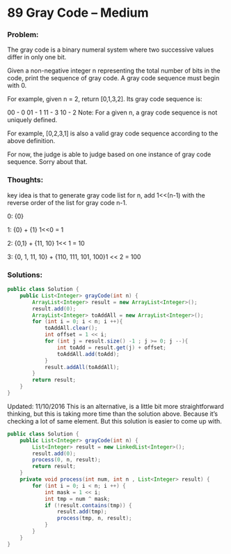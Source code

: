 # 89 Gray Code – Medium


### Problem:



The gray code is a binary numeral system where two successive values differ in only one bit.

Given a non-negative integer n representing the total number of bits in the code, print the sequence of gray code. A gray code sequence must begin with 0.

For example, given n = 2, return [0,1,3,2]. Its gray code sequence is:

00 - 0
01 - 1
11 - 3
10 - 2
Note:
For a given n, a gray code sequence is not uniquely defined.

For example, [0,2,3,1] is also a valid gray code sequence according to the above definition.

For now, the judge is able to judge based on one instance of gray code sequence. Sorry about that.


### Thoughts:



key idea is that  to generate gray code list for n, add 1<<(n-1) with the reverse order of the list for gray code n-1.

0: {0}

1: {0} + {1}    1<<0 = 1

2: {0,1}  + {11, 10}      1<< 1 = 10

3: {0, 1, 11, 10} + {110, 111, 101, 100}1 << 2 = 100


### Solutions:



```java
public class Solution {
    public List<Integer> grayCode(int n) {
        ArrayList<Integer> result = new ArrayList<Integer>();
        result.add(0);
        ArrayList<Integer> toAddAll = new ArrayList<Integer>();
        for (int i = 0; i < n; i ++){
            toAddAll.clear();
            int offset = 1 << i;
            for (int j = result.size() -1 ; j >= 0; j --){
                int toAdd = result.get(j) + offset;
                toAddAll.add(toAdd);
            }
            result.addAll(toAddAll);
        }
        return result;
    }
}
```
Updated: 11/10/2016 
This is an alternative, is a little bit more straightforward thinking, but this is taking more time than the solution above. Because it’s checking a lot of same element.
But this solution is easier to come up with.

```java
public class Solution {
    public List<Integer> grayCode(int n) {
        List<Integer> result = new LinkedList<Integer>();
        result.add(0);
        process(0, n, result);
        return result;
    }
    private void process(int num, int n , List<Integer> result) {
        for (int i = 0; i < n; i ++) {
            int mask = 1 << i;
            int tmp = num ^ mask;
            if (!result.contains(tmp)) {
                result.add(tmp);
                process(tmp, n, result);
            }
        }
    }
}
```